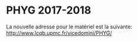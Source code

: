 # PHYG 2017-2018

La nouvelle adresse pour le matériel est la suivante:
http://www.lcqb.upmc.fr/vicedomini/PHYG/
